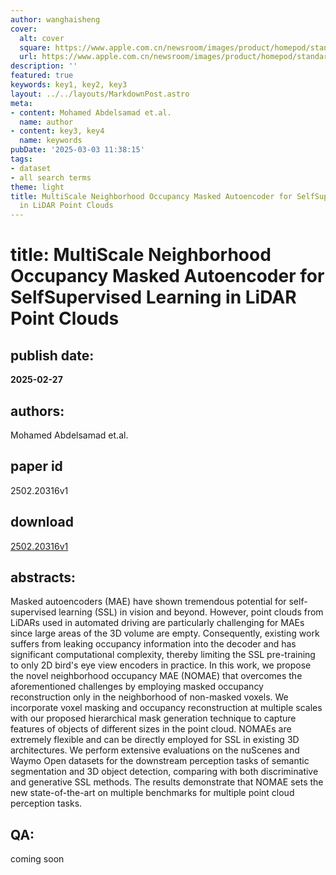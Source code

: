 ```yaml
---
author: wanghaisheng
cover:
  alt: cover
  square: https://www.apple.com.cn/newsroom/images/product/homepod/standard/Apple-HomePod-hero-230118_big.jpg.large_2x.jpg
  url: https://www.apple.com.cn/newsroom/images/product/homepod/standard/Apple-HomePod-hero-230118_big.jpg.large_2x.jpg
description: ''
featured: true
keywords: key1, key2, key3
layout: ../../layouts/MarkdownPost.astro
meta:
- content: Mohamed Abdelsamad et.al.
  name: author
- content: key3, key4
  name: keywords
pubDate: '2025-03-03 11:38:15'
tags:
- dataset
- all search terms
theme: light
title: MultiScale Neighborhood Occupancy Masked Autoencoder for SelfSupervised Learning
  in LiDAR Point Clouds
---
```


# title: MultiScale Neighborhood Occupancy Masked Autoencoder for SelfSupervised Learning in LiDAR Point Clouds 
## publish date: 
**2025-02-27** 
## authors: 
  Mohamed Abdelsamad et.al. 
## paper id
2502.20316v1
## download
[2502.20316v1](http://arxiv.org/abs/2502.20316v1)
## abstracts:
Masked autoencoders (MAE) have shown tremendous potential for self-supervised learning (SSL) in vision and beyond. However, point clouds from LiDARs used in automated driving are particularly challenging for MAEs since large areas of the 3D volume are empty. Consequently, existing work suffers from leaking occupancy information into the decoder and has significant computational complexity, thereby limiting the SSL pre-training to only 2D bird's eye view encoders in practice. In this work, we propose the novel neighborhood occupancy MAE (NOMAE) that overcomes the aforementioned challenges by employing masked occupancy reconstruction only in the neighborhood of non-masked voxels. We incorporate voxel masking and occupancy reconstruction at multiple scales with our proposed hierarchical mask generation technique to capture features of objects of different sizes in the point cloud. NOMAEs are extremely flexible and can be directly employed for SSL in existing 3D architectures. We perform extensive evaluations on the nuScenes and Waymo Open datasets for the downstream perception tasks of semantic segmentation and 3D object detection, comparing with both discriminative and generative SSL methods. The results demonstrate that NOMAE sets the new state-of-the-art on multiple benchmarks for multiple point cloud perception tasks.
## QA:
coming soon
